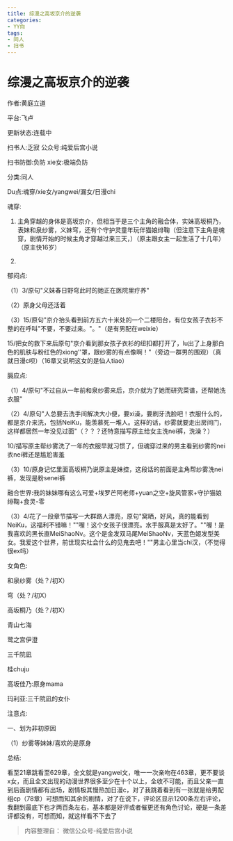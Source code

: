 ```yaml
---
title: 综漫之高坂京介的逆袭
categories:
- YY向
tags:
- 同人
- 扫书
---
```

# 综漫之高坂京介的逆袭
作者:黄庭立道

平台:飞卢

更新状态:连载中

扫书人:乏寂 公众号:纯爱后宫小说

扫书防御:负防 xie女:极端负防

分类:同人

Du点:魂穿/xie女/yangwei/漏女/日漫chi

魂穿:

1.  主角穿越的身体是高坂京介，但相当于是三个主角的融合体，实妹高坂桐乃，表妹和泉纱雾，义妹穹，还有个守护灵童年玩伴猫娘绯鞠（但注意下主角是魂穿，剧情开始的时候主角才穿越过来三天，）（原主跟女主一起生活了十几年）（原主快16岁）

2.  

郁闷点:

（1）3/原句"义妹春日野穹此时的她正在医院里疗养"

（2）原身父母还活着

（3）15/原句"京介抬头看到前方五六十米处的一个二楼阳台，有位女孩子衣衫不整的在呼叫"不要，不要过来。"。"（是有男配在weixie）

15/把女的救下来后原句"京介看到那女孩子衣衫的纽扣都打开了，lu出了上身那白色的肌肤与粉红色的xiong''罩，跟纱雾的有点像啊！"（旁边一群男的围观）（真就日漫c呗）（16章又说明这女的是仙人tiao）

膈应点:

（1）4/原句"不过自从一年前和泉纱雾来后，京介就为了她而研究菜谱，还帮她洗衣服"

（2）4/原句"人总要去洗手间解决大小便，要xi澡，要刷牙洗脸吧！衣服什么的，都是京介来洗，包括NeiKu，能羡慕死一堆人。这样的话，纱雾就要走出房间门，这样都居然一年没见过面"（？？？还特意描写原主给女主洗nei裤，洗澡？）

10/描写原主帮纱雾洗了一年的衣服早就习惯了，但魂穿过来的男主看到纱雾的nei衣nei裤还是尴尬害羞

（3）10/原身记忆里面高坂桐乃说原主是妹控，这段话的前面是主角帮纱雾洗nei裤，发现是粉senei裤

融合世界:我的妹妹哪有这么可爱+埃罗芒阿老师+yuan之空+旋风管家+守护猫娘绯鞠+食灵-零

（3）4/花了一段章节描写一大群路人漂亮，原句"窝晒，好风，真的能看到NeiKu，这福利不错嘛！""喔！这个女孩子很漂亮。水手服真是太好了。""喔！是我喜欢的黑长直MeiShaoNv。这个是金发双马尾MeiShaoNv，天蓝色姬发型美女。我爱这个世界，前世现实社会什么的见鬼去吧！""男主心里当chi汉，（不觉得很ex吗）

女角色:

和泉纱雾（处？/初X）

穹（处？/初X）

高坂桐乃（处？/初X）

青山七海

鹭之宫伊澄

三千院凪

桂chuju

高坂佳乃:原身mama

玛利亚:三千院凪的女仆

注意点:

一、划为非初原因

（1）纱雾等妹妹/喜欢的是原身

总结:

看至21章跳看至629章，全文就是yangwei文，唯一一次亲吻在463章，更不要谈x女，而且全文出现的动漫世界很多至少在十个以上，全收不可能，而且父亲一直到后面剧情都有出场，剧情极其慢热加日漫c，对了我跳着看到有一张就是给男配组cp（78章）可想而知其余的剧情，对了在说下，评论区显示1200条左右评论，我翻到最底下也才两百条左右，基本都是好评或者催更还有角色讨论，硬是一条差评都没有，可想而知，就这样看不下去了


> 内容整理自： 微信公众号-纯爱后宫小说